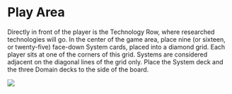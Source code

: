 # Play Area

Directly in front of the player is the Technology Row, where researched technologies will go. In the center of the game area, place nine (or sixteen, or twenty-five) face-down System cards, placed into a diamond grid. Each player sits at one of the corners of this grid. Systems are considered adjacent on the diagonal lines of the grid only. Place the System deck and the three Domain decks to the side of the board.

![](https://rules.starcomgame.com/images/play-area-example.png)